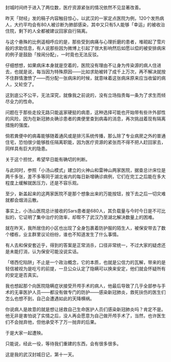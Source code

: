 封城时间终于进入了两位数，医疗资源紧张的情况依然不见显著改善。

昨天「财经」发的稿子内容触目惊心，以武汉的一家定点医院为例，120个发热病人，大约平均会有80人被诊断为肺部感染，其中又只有5人能够「幸运」的被收治住院，剩下的人全都被建议回家自行隔离。

与这个悬殊的比例遥相呼应的是，那些受到病痛与心理折磨的患者，堆砌起了雪片般的求助信息，有人说那些因为微博上引起了很大影响然后如愿以偿的被安排病床的例子是鼓励「按闹分配」，一时竟也无法反驳。

仔细想想，如果病床本身就是空着的，医院没有理由不让身为传染源的病人住进去，也就是说，每当因为特殊原因——比如求助被转了成千上万次，再不解决就按不住群情激愤了——而分配一张病床的时候，就意味着这张病床原来应当收留的病人，又轮空了。

这到底公不公平，无法深究，就像我之前说的，没有立场指责每一条为了求生而倾尽全力的性命。

问题在于那些走投无路只能返家硬挺的病患，这种选择可能也开始带有些许外部性的风险，因为在新冠肺炎确诊患者的粪便里查到病毒的消息，再次挑战着现有隔离措施的强度。

倘若粪便中的病毒能够随着通风或是排污系统传播，那么除了专业病房之外的普通住宅，恐怕很少能够胜任隔离职能，因为医疗资源的紧张而不得不把人赶回家去，同样具有巨大的隐患。

关于这个担忧，希望早日能有确切的判断。

与此同时，参照「小汤山模式」建立的火神山和雷神山两家医院，据查总计床位是两千多张，差不多等同于湖北省内的每日新增确诊病例，它们在完工之后能在多大程度上缓解就医压力，还是不容乐观。

至少，新盖起来的这两家医院不是那个想象出来的万能按钮，按下去之后一切灾难就都会烟消云散。

事实上，小汤山医院总计接收的Sars患者是680人，其负载量与今时今日是不可比拟的，它证明了集中治疗的效率，却帮不了武汉乃至湖北解决数量上的困难。

就在昨天，我所居住的小区也出现了全身包裹着防护服的陌生人，被保安带去了数个楼栋，业主群里议论纷纷，谁也不知道发生了什么事情。

有人去和保安套近乎，得到的答案是正常消杀，口径非常统一，不过大家的疑虑还是未能打消，认为保安可能没说实话。

「塔西佗陷阱」不止是一个政治概念，它的本质，也就是公信力的瓦解，带来的是轻信被视为是吃亏的前提，一旦公众认定了隐瞒可以换来安定，他们就会怀疑所有的安定是否真实。

我也想起那个向医院隐瞒症状接受开颅手术的病人，他最后导致了几乎全部参与手术的无辜医护人员——都没有做专门的防护——感染新冠肺炎，救死扶伤的医生们怎么也想不到，自己会遭遇如此的天降横祸。

你说病人是故意的就是想让拯救自己生命医护人员们感染新冠肺炎吗？肯定不是。他无非是害怕说了实情之后，没人再会愿意为自己做开颅手术了，当然，也许医生们不会抛弃他，但他承受不了万一抛弃的后果。

于是大家一起遭殃。

只能说，经此一役，等待我们重建的东西，会有很多很多。

这是我的武汉封城日记，第十一天。
